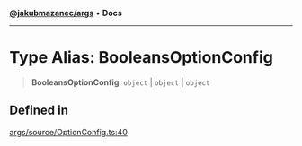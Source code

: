 [**@jakubmazanec/args**](../README.md) • **Docs**

---

# Type Alias: BooleansOptionConfig

> **BooleansOptionConfig**: `object` \| `object` \| `object`

## Defined in

[args/source/OptionConfig.ts:40](https://github.com/jakubmazanec/tools/blob/1c4f0471e4ca7ee64c14124101a8ac795175e9bf/packages/args/source/OptionConfig.ts#L40)

